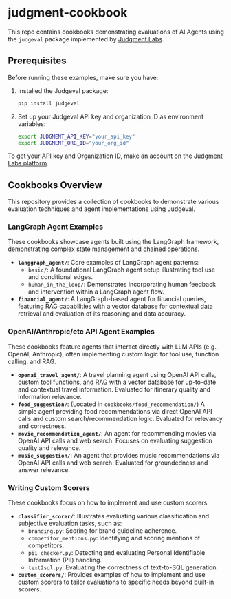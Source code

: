 # judgment-cookbook

This repo contains cookbooks demonstrating evaluations of AI Agents using the `judgeval` package implemented by [Judgment Labs](https://judgmentlabs.ai/).


## Prerequisites
Before running these examples, make sure you have:

1. Installed the Judgeval package:
   ```bash
   pip install judgeval
   ```

2. Set up your Judgeval API key and organization ID as environment variables:
   ```bash
   export JUDGMENT_API_KEY="your_api_key"
   export JUDGMENT_ORG_ID="your_org_id"
   ```

To get your API key and Organization ID, make an account on the [Judgment Labs platform](https://app.judgmentlabs.ai/login).


## Cookbooks Overview
This repository provides a collection of cookbooks to demonstrate various evaluation techniques and agent implementations using Judgeval.

### LangGraph Agent Examples

These cookbooks showcase agents built using the LangGraph framework, demonstrating complex state management and chained operations.

*   **`langgraph_agent/`**: Core examples of LangGraph agent patterns:
    *   `basic/`: A foundational LangGraph agent setup illustrating tool use and conditional edges.
    *   `human_in_the_loop/`: Demonstrates incorporating human feedback and intervention within a LangGraph agent flow.
*   **`financial_agent/`**: A LangGraph-based agent for financial queries, featuring RAG capabilities with a vector database for contextual data retrieval and evaluation of its reasoning and data accuracy.

### OpenAI/Anthropic/etc API Agent Examples

These cookbooks feature agents that interact directly with LLM APIs (e.g., OpenAI, Anthropic), often implementing custom logic for tool use, function calling, and RAG.

*   **`openai_travel_agent/`**: A travel planning agent using OpenAI API calls, custom tool functions, and RAG with a vector database for up-to-date and contextual travel information. Evaluated for itinerary quality and information relevance.
*   **`food_suggestion/`**: (Located in `cookbooks/food_recommendation/`) A simple agent providing food recommendations via direct OpenAI API calls and custom search/recommendation logic. Evaluated for relevancy and correctness.
*   **`movie_recommendation_agent/`**: An agent for recommending movies via OpenAI API calls and web search. Focuses on evaluating suggestion quality and relevance.
*   **`music_suggestion/`**: An agent that provides music recommendations via OpenAI API calls and web search. Evaluated for groundedness and answer relevance.

   
### Writing Custom Scorers

These cookbooks focus on how to implement and use custom scorers:

*   **`classifier_scorer/`**: Illustrates evaluating various classification and subjective evaluation tasks, such as:
    *   `branding.py`: Scoring for brand guideline adherence.
    *   `competitor_mentions.py`: Identifying and scoring mentions of competitors.
    *   `pii_checker.py`: Detecting and evaluating Personal Identifiable Information (PII) handling.
    *   `text2sql.py`: Evaluating the correctness of text-to-SQL generation.
*   **`custom_scorers/`**: Provides examples of how to implement and use custom scorers to tailor evaluations to specific needs beyond built-in scorers.
